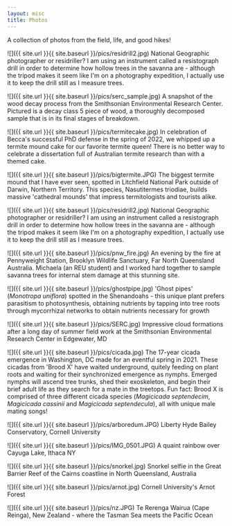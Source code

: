 ```yaml
---
layout: misc
title: Photos
---
```

A collection of photos from the field, life, and good hikes! 

![]({{ site.url }}{{ site.baseurl }}/pics/residrill2.jpg)
National Geographic photographer or residriller? I am using an instrument called a resistograph drill in order to determine how hollow trees in the savanna are - although the tripod makes it seem like I'm on a photography expedition, I actually use it to keep the drill still as I measure trees. 

![]({{ site.url }}{{ site.baseurl }}/pics/serc_sample.jpg)
A snapshot of the wood decay process from the Smithsonian Environmental Research Center. Pictured is a decay class 5 piece of wood, a thoroughly decomposed sample that is in its final stages of breakdown. 

![]({{ site.url }}{{ site.baseurl }}/pics/termitecake.jpg)
In celebration of Becca's successful PhD defense in the spring of 2022, we whipped up a termite mound cake for our favorite termite queen! There is no better way to celebrate a dissertation full of Australian termite research than with a themed cake. 

![]({{ site.url }}{{ site.baseurl }}/pics/bigtermite.JPG)
The biggest termite mound that I have ever seen, spotted in Litchfield National Park outside of Darwin, Northern Territory. This species, Nasutitermes triodiae, builds massive 'cathedral mounds' that impress termitologists and tourists alike. 

![]({{ site.url }}{{ site.baseurl }}/pics/residrill2.jpg)
National Geographic photographer or residriller? I am using an instrument called a resistograph drill in order to determine how hollow trees in the savanna are - although the tripod makes it seem like I'm on a photography expedition, I actually use it to keep the drill still as I measure trees. 

![]({{ site.url }}{{ site.baseurl }}/pics/pnw_fire.jpg)
An evening by the fire at Pennyweight Station, Brooklyn Wildlife Sanctuary, Far North Queensland Australia. Michaela (an REU student) and I worked hard together to sample savanna trees for internal stem damage at this stunning site. 

![]({{ site.url }}{{ site.baseurl }}/pics/ghostpipe.jpg)
'Ghost pipes' (*Monotropa uniflora*) spotted in the Shenandoahs - this unique plant prefers parasitism to photosynthesis, obtaining nutrients by tapping into tree roots through mycorrhizal networks to obtain nutrients necessary for growth

![]({{ site.url }}{{ site.baseurl }}/pics/SERC.jpg)
Impressive cloud formations after a long day of summer field work at the Smithsonian Environmental Research Center in Edgewater, MD

![]({{ site.url }}{{ site.baseurl }}/pics/cicada.jpg)
The 17-year cicada emergence in Washington, DC made for an eventful spring in 2021. These cicadas from 'Brood X' have waited underground, quitely feeding on plant roots and waiting for their synchronized emergence as nymphs. Emerged nymphs will ascend tree trunks, shed their exoskeleton, and begin their brief adult life as they search for a mate in the treetops. Fun fact: Brood X is comprised of three different cicada species (*Magicicada septendecim*, *Magicicada cassinii* and *Magicicada septendecula*), all with unique male mating songs! 

![]({{ site.url }}{{ site.baseurl }}/pics/arboredum.JPG)
Liberty Hyde Bailey Conservatory, Cornell University

![]({{ site.url }}{{ site.baseurl }}/pics/IMG_0501.JPG)
A quaint rainbow over Cayuga Lake, Ithaca NY 

![]({{ site.url }}{{ site.baseurl }}/pics/snorkel.jpg)
Snorkel selfie in the Great Barrier Reef of the Cairns coastline in North Queensland, Australia 

![]({{ site.url }}{{ site.baseurl }}/pics/arnot.jpg)
Cornell University's Arnot Forest 

![]({{ site.url }}{{ site.baseurl }}/pics/nz.JPG)
Te Rerenga Wairua (Cape Reinga), New Zealand - where the Tasman Sea meets the Pacific Ocean

